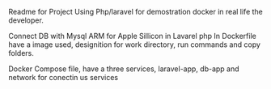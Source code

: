 Readme for Project
Using Php/laravel for demostration docker in real life the developer.

Connect DB with Mysql ARM for Apple Sillicon in Lavarel php
In Dockerfile have a image used, designition for work directory, run commands and copy folders.

Docker Compose file, have a three services, laravel-app, db-app and network for conectin us services